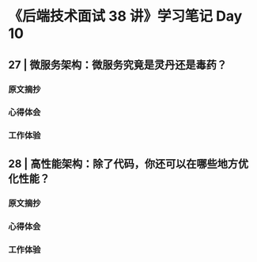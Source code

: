 # 《后端技术面试 38 讲》学习笔记 Day 10

## 27 | 微服务架构：微服务究竟是灵丹还是毒药？

### 原文摘抄

### 心得体会


### 工作体验

## 28 | 高性能架构：除了代码，你还可以在哪些地方优化性能？

### 原文摘抄

### 心得体会


### 工作体验
